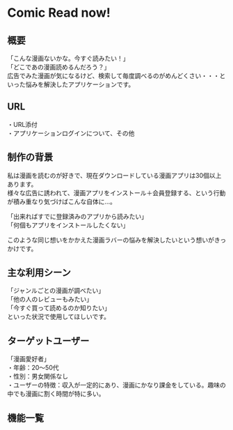 # Comic Read now!

## 概要
「こんな漫画ないかな。今すぐ読みたい！」<br>
「どこであの漫画読めるんだろう？」<br>
広告でみた漫画が気になるけど、検索して毎度調べるのがめんどくさい・・・といった悩みを解決したアプリケーションです。

## URL
・URL添付<br>
・アプリケーションログインについて、その他<br>

## 制作の背景
私は漫画を読むのが好きで、現在ダウンロードしている漫画アプリは30個以上あります。<br>
様々な広告に誘われて、漫画アプリをインストール＋会員登録する、という行動が積み重なり気づけばこんな自体に...。

「出来ればすでに登録済みのアプリから読みたい」<br>
「何個もアプリをインストールしたくない」<br>

このような同じ想いをかかえた漫画ラバーの悩みを解決したいという想いがきっかけです。

## 主な利用シーン
「ジャンルごとの漫画が調べたい」<br>
「他の人のレビューもみたい」<br>
「今すぐ買って読めるのか知りたい」<br>
といった状況で使用してほしいです。


## ターゲットユーザー
「漫画愛好者」<br>
・年齢：20〜50代<br>
・性別：男女関係なし<br>
・ユーザーの特徴：収入が一定的にあり、漫画にかなり課金をしている。趣味の中でも漫画に割く時間が特に多い。

## 機能一覧

<!--# README-->

<!--This README would normally document whatever steps are necessary to get the-->
<!--application up and running.-->

<!--Things you may want to cover:-->

<!--* Ruby version-->

<!--* System dependencies-->

<!--* Configuration-->

<!--* Database creation-->

<!--* Database initialization-->

<!--* How to run the test suite-->

<!--* Services (job queues, cache servers, search engines, etc.)-->

<!--* Deployment instructions-->

<!--* ...-->
